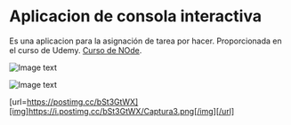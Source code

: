 # Aplicacion de consola interactiva

Es una aplicacion para la asignación de tarea por hacer. Proporcionada en el curso de Udemy. [Curso de NOde](https://fernando-herrera.com/#/curso/node-cero-experto).


![Image text](https://postimg.cc/njMdJ51h][img]https://i.postimg.cc/njMdJ51h/Captura.png)

![Image text](https://postimg.cc/N9Vdf4N7][img]https://i.postimg.cc/N9Vdf4N7/Captura2.png)

[url=https://postimg.cc/bSt3GtWX][img]https://i.postimg.cc/bSt3GtWX/Captura3.png[/img][/url]
